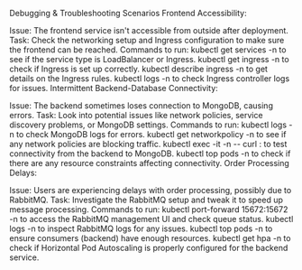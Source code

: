 Debugging & Troubleshooting Scenarios
Frontend Accessibility:

Issue: The frontend service isn't accessible from outside after deployment.
Task: Check the networking setup and Ingress configuration to make sure the frontend can be reached.
Commands to run:
kubectl get services -n <namespace> to see if the service type is LoadBalancer or Ingress.
kubectl get ingress -n <namespace> to check if Ingress is set up correctly.
kubectl describe ingress <ingress-name> -n <namespace> to get details on the Ingress rules.
kubectl logs <ingress-controller-pod> -n <ingress-namespace> to check Ingress controller logs for issues.
Intermittent Backend-Database Connectivity:

Issue: The backend sometimes loses connection to MongoDB, causing errors.
Task: Look into potential issues like network policies, service discovery problems, or MongoDB settings.
Commands to run:
kubectl logs <mongodb-pod> -n <namespace> to check MongoDB logs for errors.
kubectl get networkpolicy -n <namespace> to see if any network policies are blocking traffic.
kubectl exec -it <backend-pod> -n <namespace> -- curl <mongodb-service>:<port> to test connectivity from the backend to MongoDB.
kubectl top pods -n <namespace> to check if there are any resource constraints affecting connectivity.
Order Processing Delays:

Issue: Users are experiencing delays with order processing, possibly due to RabbitMQ.
Task: Investigate the RabbitMQ setup and tweak it to speed up message processing.
Commands to run:
kubectl port-forward <rabbitmq-pod> 15672:15672 -n <namespace> to access the RabbitMQ management UI and check queue status.
kubectl logs <rabbitmq-pod> -n <namespace> to inspect RabbitMQ logs for any issues.
kubectl top pods -n <namespace> to ensure consumers (backend) have enough resources.
kubectl get hpa -n <namespace> to check if Horizontal Pod Autoscaling is properly configured for the backend service.